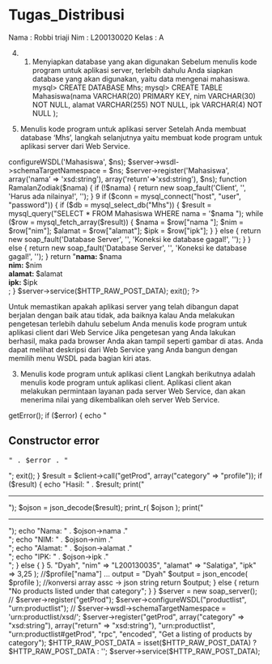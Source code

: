 # Tugas_Distribusi
Nama 	: Robbi triaji
Nim	: L200130020
Kelas 	: A

4. 1. Menyiapkan database yang akan digunakan
Sebelum menulis kode program untuk aplikasi server, terlebih dahulu Anda siapkan database 
yang akan digunakan, yaitu data mengenai mahasiswa.
mysql> CREATE DATABASE Mhs;
mysql> CREATE TABLE Mahasiswa(nama VARCHAR(20) PRIMARY KEY, nim
VARCHAR(30) NOT NULL, alamat VARCHAR(255) NOT NULL, ipk
VARCHAR(4)
NOT NULL
);

2. Menulis kode program untuk aplikasi server
Setelah Anda membuat database ‘Mhs’, langkah selanjutnya yaitu membuat kode program 
untuk
aplikasi server dari Web Service.
<?
require_once('nusoap.php');
$ns = "http://localhost:libnusoap/";
$server = new soap_server;
$server->configureWSDL('Mahasiswa', $ns);
$server->wsdl->schemaTargetNamespace = $ns;
$server->register('Mahasiswa', array('nama’ => 'xsd:string'),
array('return'=>'xsd:string'), $ns);
function RamalanZodiak($nama) {
if (!$nama) {
return new soap_fault('Client', '', 'Harus ada nilainya!', '');
}
9
if ($conn = mysql_connect("host", "user", "password")) {
if ($db = mysql_select_db("Mhs")) {
$result = mysql_query("SELECT * FROM Mahasiswa WHERE
nama = '$nama ");
while ($row = mysql_fetch_array($result)) {
$nama = $row["nama "];
$nim = $row["nim"];
$alamat = $row["alamat"];
$ipk = $row["ipk"];
}
} else {
return new soap_fault('Database Server', '', 'Koneksi ke
database gagal!', '');
}
} else {
return new soap_fault('Database Server', '', 'Koneksi ke database
gagal!', '');
}
return "<b>nama: </b>$nama<br>
<b>nim: </b>$nim<br>
<b>alamat: </b>$alamat<br>
<b>ipk: </b>$ipk<br>;
}
$server->service($HTTP_RAW_POST_DATA);
exit();
?>


Untuk memastikan apakah aplikasi server yang telah dibangun dapat berjalan dengan baik 
atau tidak, ada baiknya kalau Anda melakukan pengetesan terlebih dahulu sebelum Anda 
menulis kode program untuk aplikasi client dari Web Service
Jika pengetesan yang Anda lakukan berhasil, maka pada browser Anda akan tampil seperti 
gambar di atas. Anda dapat melihat deskripsi dari Web Service yang Anda bangun dengan 
memilih menu WSDL pada bagian kiri atas. 

3. Menulis kode program untuk aplikasi client
Langkah berikutnya adalah menulis kode program untuk aplikasi client. Aplikasi client akan
melakukan permintaan layanan pada server Web Service, dan akan menerima nilai yang
dikembalikan oleh server Web Service.
<?php
require_once "lib/nusoap.php";

$wsdl = "http://localhost/sid/soapjsonserver.php?wsdl"; 
$client = new nusoap_client($wsdl,'wsdl');

$error = $client->getError(); 
if ($error) {
    echo "<h2>Constructor error</h2><pre>" . $error . "</pre>";
    exit(); 
}


$result = $client->call("getProd", array("category" => "profile"));

if ($result) {
    echo "Hasil: "  . $result; 
    print("<hr>");
    $ojson = json_decode($result);
    print_r( $ojson );
    print("<hr>");
    echo "Nama: " . $ojson->nama ."<br>";
    echo "NIM: " . $ojson->nim ."<br>";
    echo "Alamat: " . $ojson->alamat ."<br>";
    echo "IPK: " . $ojson->ipk ."<br>";

} else {

}

5.
<?php
require_once "lib/nusoap.php";


	function getProd($category) {
		if ($category == "profile") {
			
			
			$buku = array("The WordPress Anthology",
				"PHP Master: Write Cutting Edge Code",
				"Build Your Own Website the Right Way");
			
			
			$profile = array(
					"nama" => "Dyah",
					"nim" => "L200130035",
					"alamat" => "Salatiga",
					"ipk" => 3,25
			);

			//$profile["nama"]   ... output = "Dyah" 
			
			
			$output = json_encode( $profile );  //konversi array assc -> json string
			
			return  $output;
		}
		else {
			return "No products listed under that category";
		}
	}

$server = new soap_server();
// $server->register("getProd");

$server->configureWSDL("productlist", "urn:productlist");
// $server->wsdl->schemaTargetNamespace = 'urn:productlist/xsd/';
$server->register("getProd",
	array("category" => "xsd:string"),
	array("return" => "xsd:string"),
    "urn:productlist",
    "urn:productlist#getProd",
    "rpc",
    "encoded",
    "Get a listing of products by category");

$HTTP_RAW_POST_DATA = isset($HTTP_RAW_POST_DATA) ? $HTTP_RAW_POST_DATA : '';
$server->service($HTTP_RAW_POST_DATA);


